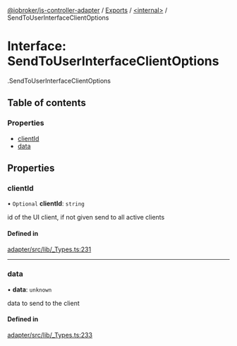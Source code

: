 [@iobroker/js-controller-adapter](../README.md) / [Exports](../modules.md) / [<internal\>](../modules/internal_.md) / SendToUserInterfaceClientOptions

# Interface: SendToUserInterfaceClientOptions

[<internal>](../modules/internal_.md).SendToUserInterfaceClientOptions

## Table of contents

### Properties

- [clientId](internal_.SendToUserInterfaceClientOptions.md#clientid)
- [data](internal_.SendToUserInterfaceClientOptions.md#data)

## Properties

### clientId

• `Optional` **clientId**: `string`

id of the UI client, if not given send to all active clients

#### Defined in

[adapter/src/lib/_Types.ts:231](https://github.com/ioBroker/ioBroker.js-controller/blob/0b3c6e0e/packages/adapter/src/lib/_Types.ts#L231)

___

### data

• **data**: `unknown`

data to send to the client

#### Defined in

[adapter/src/lib/_Types.ts:233](https://github.com/ioBroker/ioBroker.js-controller/blob/0b3c6e0e/packages/adapter/src/lib/_Types.ts#L233)
